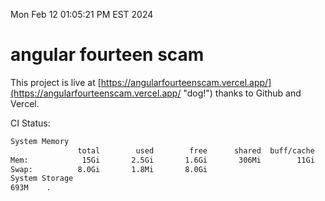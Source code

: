 Mon Feb 12 01:05:21 PM EST 2024

# angular fourteen scam


This project is live at [https://angularfourteenscam.vercel.app/](https://angularfourteenscam.vercel.app/ "dog!") thanks to Github and Vercel.

CI Status: 

```bash
System Memory
               total        used        free      shared  buff/cache   available
Mem:            15Gi       2.5Gi       1.6Gi       306Mi        11Gi        12Gi
Swap:          8.0Gi       1.8Mi       8.0Gi
System Storage
693M	.
